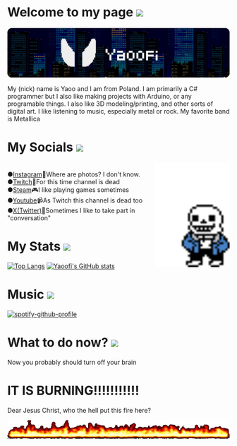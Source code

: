 # Welcome to my page <img src="/README_files/Dark Agent.ico">

![Banner](/README_files/Github_banner.png)

My (nick) name is Yaoo and I am from Poland. I am primarily a C# programmer but I also like making projects with Arduino, or any programable things. I also like 3D modeling/printing, and other sorts of digital art. I like listening to music, especially metal or rock. My favorite band is Metallica

# My Socials <img src="/README_files/Network Neighborhood.ico">

<img src="/README_files/Sans.gif" align="right" width="170">

<br>●[Instagram](https://www.instagram.com/yaoofi/)📸Where are photos? I don't know. 
<br>●[Twitch](https://www.twitch.tv/yaoofi)🎥For this time channel is dead
<br>●[Steam](https://steamcommunity.com/id/Yaoofi/)🎮I like playing games sometimes
<br>●[Youtube](https://www.youtube.com/@Yaoofi)📹As Twitch this channel is dead too
<br>●[X(Twitter)](https://twitter.com/Yaoofi)📜Sometimes I like to take part in "conversation"

# My Stats <img src="/README_files/Power (Medium).ico">
[![Top Langs](https://github-readme-stats.vercel.app/api/top-langs/?username=Yaoofi&layout=donut)](https://github.com/anuraghazra/github-readme-stats)
[![Yaoofi's GitHub stats](https://github-readme-stats.vercel.app/api?username=Yaoofi)](https://github.com/anuraghazra/github-readme-stats)

# Music <img src="/README_files/Volume.ico">

[![spotify-github-profile](https://spotify-github-profile.vercel.app/api/view?uid=jy30y2moi8dknvo2h68ag3amm&cover_image=false&theme=default&show_offline=true&background_color=121212&interchange=false&bar_color_cover=false&bar_color=ffffff)](https://spotify-github-profile.vercel.app/api/view?uid=jy30y2moi8dknvo2h68ag3amm&redirect=true)

# What to do now? <img src="/README_files/Turn Off Computer (full).ico">
Now you probably should turn off your brain


# IT IS BURNING!!!!!!!!!!!
Dear Jesus Christ, who the hell put this fire here?

<img src="/README_files/fire02.gif" />
